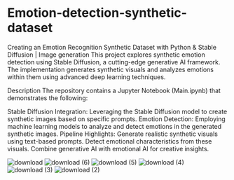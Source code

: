 # Emotion-detection-synthetic-dataset
Creating an Emotion Recognition Synthetic Dataset with Python & Stable Diffusion | Image generation
This project explores synthetic emotion detection using Stable Diffusion, a cutting-edge generative AI framework. The implementation generates synthetic visuals and analyzes emotions within them using advanced deep learning techniques.

Description
The repository contains a Jupyter Notebook (Main.ipynb) that demonstrates the following:

Stable Diffusion Integration: Leveraging the Stable Diffusion model to create synthetic images based on specific prompts.
Emotion Detection: Employing machine learning models to analyze and detect emotions in the generated synthetic images.
Pipeline Highlights:
Generate realistic synthetic visuals using text-based prompts.
Detect emotional characteristics from these visuals.
Combine generative AI with emotional AI for creative insights.


![download](https://github.com/user-attachments/assets/4be8f056-06ec-412d-85a9-538bc5cb7534)
![download (6)](https://github.com/user-attachments/assets/90eb5d60-e087-43e2-8ea7-c3c8d0268662)
![download (5)](https://github.com/user-attachments/assets/402cc30f-4bd9-415b-a18f-4a1ba1fdc128)
![download (4)](https://github.com/user-attachments/assets/a890e0b0-e34f-47d7-927c-7152a2e2eb43)
![download (3)](https://github.com/user-attachments/assets/39cb4da5-a15b-4a6a-a753-c20bd00227d3)
![download (2)](https://github.com/user-attachments/assets/3676bb03-0feb-4909-b83b-180c261385ed)

